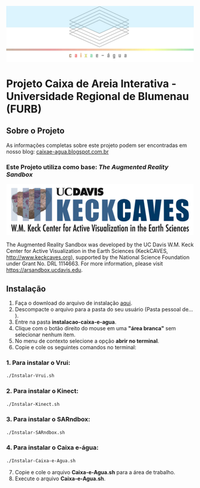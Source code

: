 ![caixa e-água](https://raw.githubusercontent.com/lifefurb/caixaeagua/master/Imagens/LogoCaixa-e-Agua.jpg)
# Projeto Caixa de Areia Interativa - Universidade Regional de Blumenau (FURB)

## Sobre o Projeto

As informações completas sobre este projeto podem ser encontradas em nosso blog: [caixae-agua.blogspot.com.br](http://caixae-agua.blogspot.com.br/)

### Este Projeto utiliza como base: ___The Augmented Reality Sandbox___
![KeckCAVESLogo](https://raw.githubusercontent.com/lifefurb/caixaeagua/master/Imagens/KeckCAVESLogoSideways.png)

The Augmented Reality Sandbox was developed by the UC Davis W.M. Keck Center for Active Visualization in the Earth Sciences (KeckCAVES, http://www.keckcaves.org), supported by the National Science Foundation under Grant No. DRL 1114663.
For more information, please visit https://arsandbox.ucdavis.edu.

## Instalação

1. Faça o download do arquivo de instalação [aqui](https://github.com/lifefurb/caixaeagua/releases/download/v0.9/instalacao-caixa-e-agua.tar.gz).
2. Descompacte o arquivo para a pasta do seu usuário (Pasta pessoal de... ).
3. Entre na pasta **instalacao-caixa-e-agua**.
4. Clique com o botão direito do mouse em uma **"área branca"** sem selecionar nenhum item.
5. No menu de contexto selecione a opção **abrir no terminal**.
6. Copie e cole os seguintes comandos no terminal: 

  ### 1. Para instalar o Vrui:

  ```bash
  ./Instalar-Vrui.sh 
  ```

  ### 2. Para instalar o Kinect:

  ```bash
  ./Instalar-Kinect.sh
  ```

  ### 3. Para instalar o SARndbox:

  ```bash
  ./Instalar-SARndbox.sh
  ```

  ### 4. Para instalar o Caixa e-água:
  ```bash
  ./Instalar-Caixa-e-Agua.sh
  ```
7. Copie e cole o arquivo **Caixa-e-Agua.sh** para a área de trabalho.
8. Execute o arquivo **Caixa-e-Agua.sh**.
